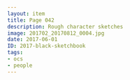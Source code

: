 ```yaml
---
layout: item
title: Page 042
description: Rough character sketches
image: 201702_20170812_0004.jpg
date: 2017-06-01
ID: 2017-black-sketchbook
tags: 
- ocs 
- people
---
```

